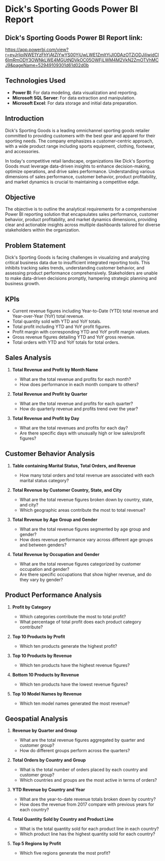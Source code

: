 # Dick's Sporting Goods Power BI Report

## Dick's Sporting Goods Power BI Report link:
https://app.powerbi.com/view?r=eyJrIjoiNWE1YzFhYjAtZjYwYS00YjUwLWE1ZmItYjJlODAzOTZiODJiIiwidCI6ImRmODY3OWNkLWE4MGUtNDVkOC05OWFjLWM4M2VkN2ZmOTVhMCJ9&pageName=52949109301d61d02d0b

## Technologies Used

- **Power BI**: For data modeling, data visualization and reporting.
- **Microsoft SQL Server**: For data extraction and manipulation.
- **Microsoft Excel**: For data storage and initial data preparation.

## Introduction
Dick's Sporting Goods is a leading omnichannel sporting goods retailer committed to providing customers with the best gear and apparel for their sporting needs. The company emphasizes a customer-centric approach, with a wide product range including sports equipment, clothing, footwear, and accessories.

In today's competitive retail landscape, organizations like Dick's Sporting Goods must leverage data-driven insights to enhance decision-making, optimize operations, and drive sales performance. Understanding various dimensions of sales performance, customer behavior, product profitability, and market dynamics is crucial to maintaining a competitive edge.

## Objective
The objective is to outline the analytical requirements for a comprehensive Power BI reporting solution that encapsulates sales performance, customer behavior, product profitability, and market dynamics dimensions, providing clear and actionable insights across multiple dashboards tailored for diverse stakeholders within the organization.

## Problem Statement
Dick's Sporting Goods is facing challenges in visualizing and analyzing critical business data due to insufficient integrated reporting tools. This inhibits tracking sales trends, understanding customer behavior, and assessing product performance comprehensively. Stakeholders are unable to make data-driven decisions promptly, hampering strategic planning and business growth.

## KPIs
- Current revenue figures including Year-to-Date (YTD) total revenue and Year-over-Year (YoY) total revenue.
- Total quantity sold with YTD and YoY totals.
- Total profit including YTD and YoY profit figures.
- Profit margin with corresponding YTD and YoY profit margin values.
- Gross revenue figures detailing YTD and YoY gross revenue.
- Total orders with YTD and YoY totals for total orders.

## Sales Analysis
1. **Total Revenue and Profit by Month Name**
   - What are the total revenue and profits for each month?
   - How does performance in each month compare to others?
   
2. **Total Revenue and Profit by Quarter**
   - What are the total revenue and profits for each quarter?
   - How do quarterly revenue and profits trend over the year?
   
3. **Total Revenue and Profit by Day**
   - What are the total revenues and profits for each day?
   - Are there specific days with unusually high or low sales/profit figures?

## Customer Behavior Analysis
1. **Table containing Marital Status, Total Orders, and Revenue**
   - How many total orders and total revenue are associated with each marital status category?
   
2. **Total Revenue by Customer Country, State, and City**
   - What are the total revenue figures broken down by country, state, and city?
   - Which geographic areas contribute the most to total revenue?
   
3. **Total Revenue by Age Group and Gender**
   - What are the total revenue figures segmented by age group and gender?
   - How does revenue performance vary across different age groups and between genders?
   
4. **Total Revenue by Occupation and Gender**
   - What are the total revenue figures categorized by customer occupation and gender?
   - Are there specific occupations that show higher revenue, and do they vary by gender?

## Product Performance Analysis
1. **Profit by Category**
   - Which categories contribute the most to total profit?
   - What percentage of total profit does each product category contribute?
   
2. **Top 10 Products by Profit**
   - Which ten products generate the highest profit?
   
3. **Top 10 Products by Revenue**
   - Which ten products have the highest revenue figures?
   
4. **Bottom 10 Products by Revenue**
   - Which ten products have the lowest revenue figures?
   
5. **Top 10 Model Names by Revenue**
   - Which ten model names generated the most revenue?

## Geospatial Analysis
1. **Revenue by Quarter and Group**
   - What are the total revenue figures aggregated by quarter and customer group?
   - How do different groups perform across the quarters?
   
2. **Total Orders by Country and Group**
   - What is the total number of orders placed by each country and customer group?
   - Which countries and groups are the most active in terms of orders?
   
3. **YTD Revenue by Country and Year**
   - What are the year-to-date revenue totals broken down by country?
   - How does the revenue from 2017 compare with previous years for each country?
   
4. **Total Quantity Sold by Country and Product Line**
   - What is the total quantity sold for each product line in each country?
   - Which product line has the highest quantity sold for each country?
   
5. **Top 5 Regions by Profit**
   - Which five regions generate the most profit?

